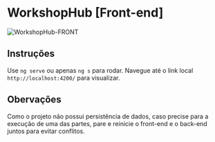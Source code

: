 # WorkshopHub [Front-end]

![WorkshopHub-FRONT](https://github.com/user-attachments/assets/1b91dc9b-3c93-4322-9d50-75cb46840b41)

## Instruções

Use `ng serve` ou apenas `ng s` para rodar. Navegue até o link local `http://localhost:4200/` para visualizar.

## Obervações

Como o projeto não possui persistência de dados, caso precise para a execução de uma das partes, pare e reinicie o front-end e o back-end juntos para evitar conflitos.
